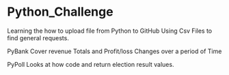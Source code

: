 # Python_Challenge

Learning the how to upload file from Python to GitHub
Using Csv Files to find general requests.

PyBank
  Cover revenue Totals and Profit/loss Changes over a period of Time
  
PyPoll
  Looks at how code and return election result values.

